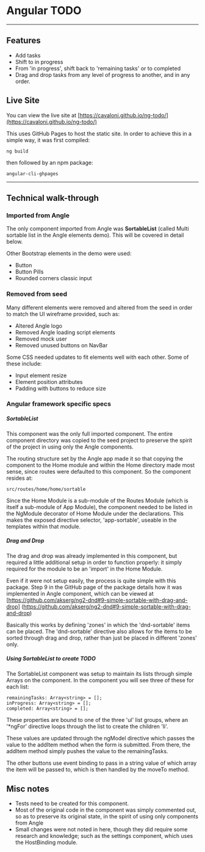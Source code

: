 # Angular TODO

----
## Features

* Add tasks
* Shift to in progress
* From 'in progress', shift back to 'remaining tasks' or to completed
* Drag and drop tasks from any level of progress to another, and in any order.

## Live Site
You can view the live site at [https://cavaloni.github.io/ng-todo/](https://cavaloni.github.io/ng-todo/)

This uses GitHub Pages to host the static site. In order to achieve this in a simple way, it was first compiled:

    ng build

then followed by an npm package:

    angular-cli-ghpages 

----
## Technical walk-through

### Imported from Angle

The only component imported from Angle was **SortableList** (called Multi sortable list in the Angle elements demo). This will be covered in detail below.

Other Bootstrap elements in the demo were used:

* Button
* Button Pills
* Rounded corners classic input

### Removed from seed

Many different elements were removed and altered from the seed in order to match the UI wireframe provided, such as:

* Altered Angle logo
* Removed Angle loading script elements
* Removed mock user
* Removed unused buttons on NavBar
 

Some CSS needed updates to fit elements well with each other. Some of these include:

* Input element resize
* Element position attributes
* Padding with buttons to reduce size

### Angular framework specific specs

##### SortableList

This component was the only full imported component. The entire component directory was copied to the seed project to preserve the spirit of the project in using only the Angle components. 

The routing structure set by the Angle app made it so that copying the component to the Home module and within the Home directory made most sense, since routes were defaulted to this component. So the component resides at:

    src/routes/home/home/sortable

Since the Home Module is a sub-module of the Routes Module (which is itself a sub-module of App Module), the component needed to be listed in the NgModule decorator of Home Module under the declarations. This makes the exposed directive selector, 'app-sortable', useable in the templates within that module.

##### Drag and Drop

The drag and drop was already implemented in this component, but required a little additional setup in order to function properly: it simply required for the module to be an 'import' in the Home Module.

Even if it were not setup easily, the process is quite simple with this package. Step 9 in the GitHub page of the package details how it was implemented in Angle component, which can be viewed at [https://github.com/akserg/ng2-dnd#9-simple-sortable-with-drag-and-drop] (https://github.com/akserg/ng2-dnd#9-simple-sortable-with-drag-and-drop)

Basically this works by defining 'zones' in which the 'dnd-sortable' items can be placed. The 'dnd-sortable' directive also allows for the items to be sorted through drag and drop, rather than just be placed in different 'zones' only.

##### Using SortableList to create TODO

The SortableList component was setup to maintain its lists through simple Arrays on the component. In the component you will see three of these for each list:

    remainingTasks: Array<string> = [];
    inProgress: Array<string> = [];
    completed: Array<string> = [];

These properties are bound to one of the three 'ul' list groups, where an '*ngFor' directive loops through the list to create the children 'li'.

These values are updated through the ngModel directive which passes the value to the addItem method when the form is submitted. From there, the addItem method simply pushes the value to the remainingTasks. 

The other buttons use event binding to pass in a string value of which array the item will be passed to, which is then handled by the moveTo method.

## Misc notes
* Tests need to be created for this component.
* Most of the original code in the component was simply commented out, so as to preserve its original state, in the spirit of using only components from Angle
* Small changes were not noted in here, though they did require some research and knowledge; such as the settings component, which uses the HostBinding module.

